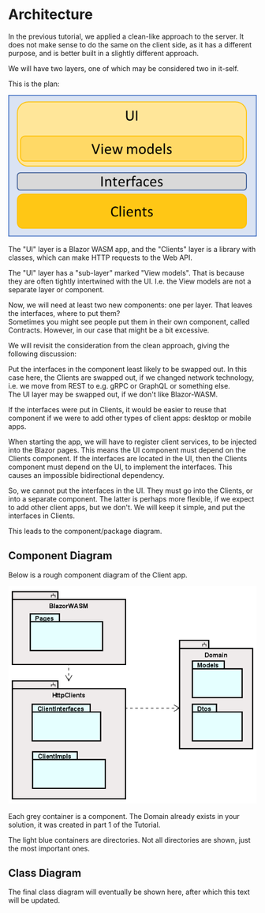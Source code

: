 # Architecture

In the previous tutorial, we applied a clean-like approach to the server. 
It does not make sense to do the same on the client side, as it has a different purpose, and is better built in a slightly different approach.

We will have two layers, one of which may be considered two in it-self.

This is the plan:

![img.png](Resources/ClientArchitecture.png)

The "UI" layer is a Blazor WASM app, and the "Clients" layer is a library with classes, which can make HTTP requests to the Web API.

The "UI" layer has a "sub-layer" marked "View models". That is because they are often tightly intertwined with the UI. I.e. the View models are not a separate layer or component.

Now, we will need at least two new components: one per layer. That leaves the interfaces, where to put them?\
Sometimes you might see people put them in their own component, called Contracts. However, in our case that might be a bit excessive.

We will revisit the consideration from the clean approach, giving the following discussion: 

Put the interfaces in the component least likely to be swapped out. In this case here, the Clients are swapped out, if we changed network technology, i.e. we move from REST to e.g. gRPC or GraphQL or something else.\
The UI layer may be swapped out, if we don't like Blazor-WASM.  

If the interfaces were put in Clients, it would be easier to reuse that component if we were to add other types of client apps: desktop or mobile apps. 

When starting the app, we will have to register client services, to be injected into the Blazor pages. 
This means the UI component must depend on the Clients component. 
If the interfaces are located in the UI, then the Clients component must depend on the UI, to implement the interfaces. 
This causes an impossible bidirectional dependency.

So, we cannot put the interfaces in the UI. 
They must go into the Clients, or into a separate component. 
The latter is perhaps more flexible, if we expect to add other client apps, but we don't. 
We will keep it simple, and put the interfaces in Clients.

This leads to the component/package diagram.

## Component Diagram

Below is a rough component diagram of the Client app.

![img.png](Resources/ClientComponentDiagram.png)

Each grey container is a component. The Domain already exists in your solution, it was created in part 1 of the Tutorial.

The light blue containers are directories. Not all directories are shown, just the most important ones.

## Class Diagram

The final class diagram will eventually be shown here, after which this text will be updated.